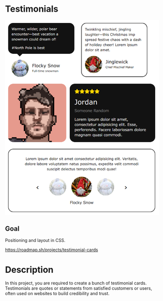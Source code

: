 # Testimonials

![Testimonials](./assets/img/Testimonials%20Screenshot.png)

## Goal

Positioning and layout in CSS.

https://roadmap.sh/projects/testimonial-cards

# Description

In this project, you are required to create a bunch of testimonial cards. Testimonials are quotes or statements from satisfied customers or users, often used on websites to build credibility and trust.
